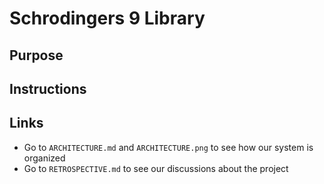 
# Schrodingers 9 Library

## Purpose

## Instructions

## Links

* Go to `ARCHITECTURE.md` and `ARCHITECTURE.png` to see how our system is organized
* Go to `RETROSPECTIVE.md` to see our discussions about the project